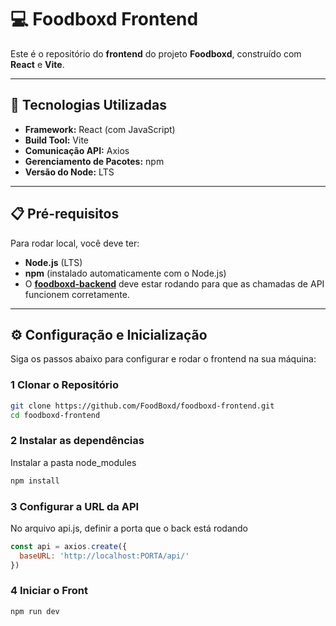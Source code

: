 # 💻 Foodboxd Frontend

Este é o repositório do **frontend** do projeto **Foodboxd**, construído com **React** e **Vite**.

---

## 🚀 Tecnologias Utilizadas

- **Framework:** React (com JavaScript)
- **Build Tool:** Vite
- **Comunicação API:** Axios
- **Gerenciamento de Pacotes:** npm
- **Versão do Node:** LTS

---

## 📋 Pré-requisitos

Para rodar local, você deve ter:

- **Node.js** (LTS)
- **npm** (instalado automaticamente com o Node.js)
- O **[foodboxd-backend](https://github.com/FoodBoxd/foodboxd-backend)** deve estar rodando para que as chamadas de API funcionem corretamente.

---

## ⚙️ Configuração e Inicialização

Siga os passos abaixo para configurar e rodar o frontend na sua máquina:

### 1️ Clonar o Repositório

```bash
git clone https://github.com/FoodBoxd/foodboxd-frontend.git
cd foodboxd-frontend
```

### 2 Instalar as dependências
Instalar a pasta node_modules

```bash
npm install
```

### 3 Configurar a URL da API
No arquivo api.js, definir a porta que o back está rodando

```javascript
const api = axios.create({
  baseURL: 'http://localhost:PORTA/api/'
})
```

### 4 Iniciar o Front
```bash
npm run dev
```